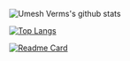 ![Umesh Verms's github stats](https://github-readme-stats.vercel.app/api?username=umeshiscreative&count_private=true&show_icons=true&theme=react)

[![Top Langs](https://github-readme-stats.vercel.app/api/top-langs/?username=umeshiscreative&langs_count=8&layout=compact)](https://github.com/umeshiscreative)

[![Readme Card](https://github-readme-stats.vercel.app/api/pin/?username=umeshiscreative&repo=grommet)](https://github.com/umeshiscreative/grommet)

